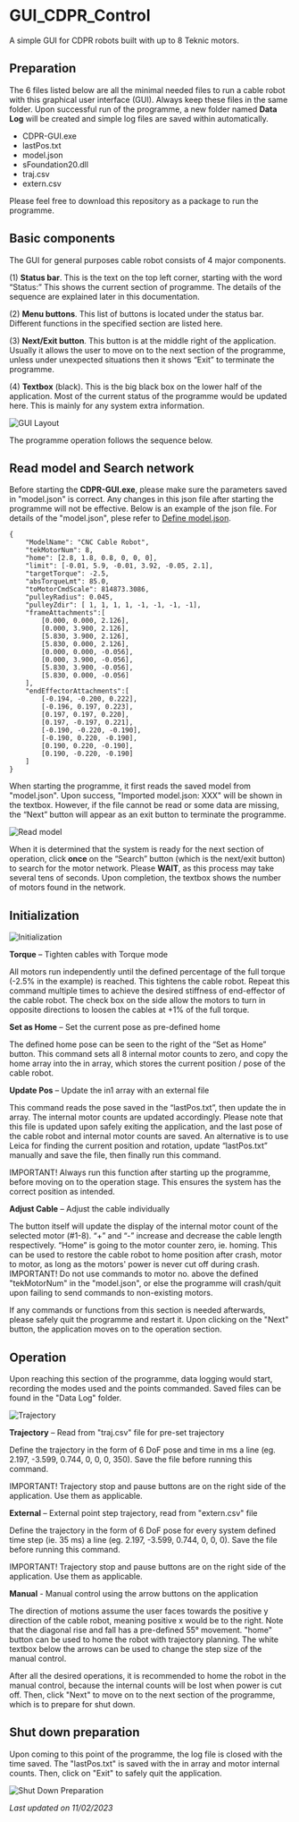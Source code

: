 # GUI_CDPR_Control
A simple GUI for CDPR robots built with up to 8 Teknic motors.

## Preparation
The 6 files listed below are all the minimal needed files to run a cable robot with this graphical user interface (GUI). Always keep these files in the same folder. Upon successful run of the programme, a new folder named **Data Log** will be created and simple log files are saved within automatically.

- CDPR-GUI.exe
- lastPos.txt
- model.json
- sFoundation20.dll
- traj.csv
- extern.csv

Please feel free to download this repository as a package to run the programme.

## Basic components 
The GUI for general purposes cable robot consists of 4 major components. 

(1)	__Status bar__. This is the text on the top left corner, starting with the word “Status:” This shows the current section of programme. The details of the sequence are explained later in this documentation.

(2)	__Menu buttons__. This list of buttons is located under the status bar. Different functions in the specified section are listed here.

(3)	__Next/Exit button__. This button is at the middle right of the application. Usually it allows the user to move on to the next section of the programme, unless under unexpected situations then it shows “Exit” to terminate the programme.

(4)	__Textbox__ (black). This is the big black box on the lower half of the application. Most of the current status of the programme would be updated here. This is mainly for any system extra information.

![GUI Layout](https://github.com/lwylam/GUI_CDPR_Control/blob/main/images/stage1.png)

The programme operation follows the sequence below.

## Read model and Search network

Before starting the **CDPR-GUI.exe**, please make sure the parameters saved in "model.json" is correct. Any changes in this json file after starting the programme will not be effective. Below is an example of the json file. For details of the "model.json", plese refer to [Define model.json](https://github.com/lwylam/GUI_CDPR_Control/wiki/Define-model.json#element-explanation).

```
{
    "ModelName": "CNC Cable Robot",
    "tekMotorNum": 8,
    "home": [2.8, 1.8, 0.8, 0, 0, 0],
    "limit": [-0.01, 5.9, -0.01, 3.92, -0.05, 2.1],
    "targetTorque": -2.5,
    "absTorqueLmt": 85.0,
    "toMotorCmdScale": 814873.3086,
    "pulleyRadius": 0.045,
    "pulleyZdir": [ 1, 1, 1, 1, -1, -1, -1, -1],
    "frameAttachments":[
        [0.000, 0.000, 2.126],
        [0.000, 3.900, 2.126],
        [5.830, 3.900, 2.126],
        [5.830, 0.000, 2.126],
        [0.000, 0.000, -0.056],
        [0.000, 3.900, -0.056],
        [5.830, 3.900, -0.056],
        [5.830, 0.000, -0.056]
    ],
    "endEffectorAttachments":[
        [-0.194, -0.200, 0.222],
        [-0.196, 0.197, 0.223],
        [0.197, 0.197, 0.220],
        [0.197, -0.197, 0.221],
        [-0.190, -0.220, -0.190],
        [-0.190, 0.220, -0.190],
        [0.190, 0.220, -0.190],
        [0.190, -0.220, -0.190]
    ]
}
```

When starting the programme, it first reads the saved model from "model.json". Upon success, "Imported model.json: XXX" will be shown in the textbox. However, if the file cannot be read or some data are missing, the “Next” button will appear as an exit button to terminate the programme.

![Read model](https://github.com/lwylam/GUI_CDPR_Control/blob/main/images/stage0r.png)

When it is determined that the system is ready for the next section of operation, click __once__ on the “Search” button (which is the next/exit button) to search for the motor network. Please __WAIT__, as this process may take several tens of seconds. Upon completion, the textbox shows the number of motors found in the network.

## Initialization
![Initialization](https://github.com/lwylam/GUI_CDPR_Control/blob/main/images/stage1.png)

__Torque__ – Tighten cables with Torque mode

All motors run independently until the defined percentage of the full torque (-2.5% in the example) is reached. This tightens the cable robot. Repeat this command multiple times to achieve the desired stiffness of end-effector of the cable robot. The check box on the side allow the motors to turn in opposite directions to loosen the cables at +1% of the full torque.

__Set as Home__ – Set the current pose as pre-defined home

The defined home pose can be seen to the right of the “Set as Home” button. This command sets all 8 internal motor counts to zero, and copy the home array into the in array, which stores the current position / pose of the cable robot.

__Update Pos__ – Update the in1 array with an external file

This command reads the pose saved in the “lastPos.txt”, then update the in array. The internal motor counts are updated accordingly. Please note that this file is updated upon safely exiting the application, and the last pose of the cable robot and internal motor counts are saved.
An alternative is to use Leica for finding the current position and rotation, update “lastPos.txt” manually and save the file, then finally run this command.

IMPORTANT! Always run this function after starting up the programme, before moving on to the operation stage. This ensures the system has the correct position as intended.

__Adjust Cable__ – Adjust the cable individually

The button itself will update the display of the internal motor count of the selected motor (#1-8). “+” and “-” increase and decrease the cable length respectively. “Home” is going to the motor counter zero, ie. homing. This can be used to restore the cable robot to home position after crash, motor to motor, as long as the motors' power is never cut off during crash. IMPORTANT! Do not use commands to motor no. above the defined "tekMotorNum" in the "model.json", or else the programme will crash/quit upon failing to send commands to non-existing motors.

If any commands or functions from this section is needed afterwards, please safely quit the programme and restart it. Upon clicking on the "Next" button, the application moves on to the operation section.

## Operation
Upon reaching this section of the programme, data logging would start, recording the modes used and the points commanded. Saved files can be found in the "Data Log" folder.

![Trajectory](https://github.com/lwylam/GUI_CDPR_Control/blob/main/images/stage2ext.png)

__Trajectory__ – Read from \"traj.csv\" file for pre-set trajectory

Define the trajectory in the form of 6 DoF pose and time in ms a line (eg. 2.197, -3.599, 0.744, 0, 0, 0, 350). Save the file before running this command.

IMPORTANT! Trajectory stop and pause buttons are on the right side of the application. Use them as applicable.

__External__ – External point step trajectory, read from \"extern.csv\" file

Define the trajectory in the form of 6 DoF pose for every system defined time step (ie. 35 ms) a line (eg. 2.197, -3.599, 0.744, 0, 0, 0). Save the file before running this command.

IMPORTANT! Trajectory stop and pause buttons are on the right side of the application. Use them as applicable.

__Manual__ - Manual control using the arrow buttons on the application

The direction of motions assume the user faces towards the positive y direction of the cable robot, meaning positive x would be to the right. Note that the diagonal rise and fall has a pre-defined 55° movement. "home" button can be used to home the robot with trajectory planning. The white textbox below the arrows can be used to change the step size of the manual control.

After all the desired operations, it is recommended to home the robot in the manual control, because the internal counts will be lost when power is cut off. Then, click "Next" to move on to the next section of the programme, which is to prepare for shut down.

## Shut down preparation
Upon coming to this point of the programme, the log file is closed with the time saved. The "lastPos.txt" is saved with the in array and motor internal counts. Then, click on "Exit" to safely quit the application.

![Shut Down Preparation](https://github.com/lwylam/GUI_CDPR_Control/blob/main/images/stage3.png)

_Last updated on 11/02/2023_
